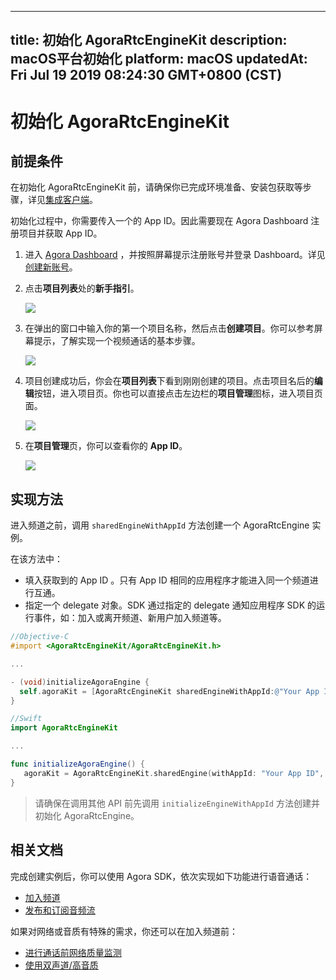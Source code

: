 
---
title: 初始化 AgoraRtcEngineKit
description: macOS平台初始化
platform: macOS
updatedAt: Fri Jul 19 2019 08:24:30 GMT+0800 (CST)
---
# 初始化 AgoraRtcEngineKit
## 前提条件

在初始化 AgoraRtcEngineKit 前，请确保你已完成环境准备、安装包获取等步骤，详见[集成客户端](../../cn/Voice/mac_audio.md)。

初始化过程中，你需要传入一个的 App ID。因此需要现在 Agora Dashboard 注册项目并获取 App ID。

1. 进入 [Agora Dashboard](https://dashboard.agora.io/) ，并按照屏幕提示注册账号并登录 Dashboard。详见[创建新账号](../../cn/Voice/sign_in_and_sign_up.md)。
2. 点击**项目列表**处的**新手指引**。

	![](https://web-cdn.agora.io/docs-files/1563521764570)

3. 在弹出的窗口中输入你的第一个项目名称，然后点击**创建项目**。你可以参考屏幕提示，了解实现一个视频通话的基本步骤。

	![](https://web-cdn.agora.io/docs-files/1563521821078)

4. 项目创建成功后，你会在**项目列表**下看到刚刚创建的项目。点击项目名后的**编辑**按钮，进入项目页。你也可以直接点击左边栏的**项目管理**图标，进入项目页面。

	![](https://web-cdn.agora.io/docs-files/1563522909895)

5. 在**项目管理**页，你可以查看你的 **App ID**。

	![](https://web-cdn.agora.io/docs-files/1563522556558)


## 实现方法
进入频道之前，调用 `sharedEngineWithAppId` 方法创建一个 AgoraRtcEngine 实例。

在该方法中：

- 填入获取到的 App ID 。只有 App ID 相同的应用程序才能进入同一个频道进行互通。
- 指定一个 delegate 对象。SDK 通过指定的 delegate 通知应用程序 SDK 的运行事件，如：加入或离开频道、新用户加入频道等。

```objective-c
//Objective-C
#import <AgoraRtcEngineKit/AgoraRtcEngineKit.h>

...

- (void)initializeAgoraEngine {
  self.agoraKit = [AgoraRtcEngineKit sharedEngineWithAppId:@"Your App ID" delegate:self];
}
```

```swift
//Swift
import AgoraRtcEngineKit

...

func initializeAgoraEngine() {
   agoraKit = AgoraRtcEngineKit.sharedEngine(withAppId: "Your App ID", delegate: self)
}
```

> 请确保在调用其他 API 前先调用 `initializeEngineWithAppId` 方法创建并初始化 AgoraRtcEngine。

## 相关文档
完成创建实例后，你可以使用 Agora SDK，依次实现如下功能进行语音通话：

* [加入频道](../../cn/Voice/join_communication_mac.md)
* [发布和订阅音频流](../../cn/Voice/publish_mac_audio.md)

如果对网络或音质有特殊的需求，你还可以在加入频道前：

* [进行通话前网络质量监测](../../cn/Voice/lastmile_ios.md)
* [使用双声道/高音质](../../cn/Voice/audio_profile_mac.md)
